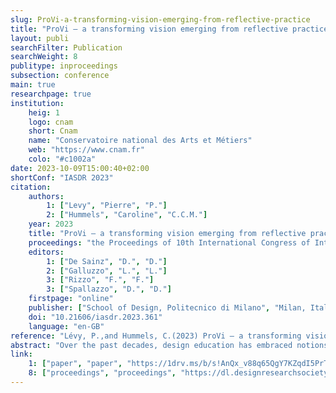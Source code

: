```yaml
---
slug: ProVi-a-transforming-vision-emerging-from-reflective-practice
title: "ProVi – a transforming vision emerging from reflective practice"
layout: publi
searchFilter: Publication
searchWeight: 8
publitype: inproceedings
subsection: conference
main: true
researchpage: true
institution:
    heig: 1
    logo: cnam
    short: Cnam
    name: "Conservatoire national des Arts et Métiers"
    web: "https://www.cnam.fr"
    colo: "#c1002a"
date: 2023-10-09T15:00:40+02:00
shortConf: "IASDR 2023"
citation:
    authors:
        1: ["Levy", "Pierre", "P."]
        2: ["Hummels", "Caroline", "C.C.M."]
    year: 2023
    title: "ProVi – a transforming vision emerging from reflective practice"
    proceedings: "the Proceedings of 10th International Congress of International Association of Societies of Design Research, IASDR 2023: Life-Changing Design"
    editors:
        1: ["De Sainz", "D.", "D."]
        2: ["Galluzzo", "L.", "L."]
        3: ["Rizzo", "F.", "F."]
        3: ["Spallazzo", "D.", "D."]
    firstpage: "online"
    publisher: ["School of Design, Politecnico di Milano", "Milan, Italy"]
    doi: "10.21606/iasdr.2023.361"
    language: "en-GB"
reference: "Lévy, P.,and Hummels, C.(2023) ProVi – a transforming vision emerging from reflective practice, in De Sainz, D., Galluzzo, L., Rizzo, F., Spallazzo, D. (eds.), IASDR 2023: Life-Changing Design, 9-13 October, Milan, Italy. https://doi.org/10.21606/iasdr.2023.361"
abstract: "Over the past decades, design education has embraced notions related to self-directed learning, reflective practices, and lifelong learning. This perspective has led to the creation of various resources for design education and design practice, among which the Personal Development Plan which has played a central role in the ID Competence Framework at the ID Department of Eindhoven University of Technology. Over nearly 15 years of use, we propose an “updated” version of the PDP to strengthen its benefits from a programmatical and methodological perspective. The updated version, named Projected Vision (ProVi), is composed of five elements to structure a reflective and operatable vision for design practice. The five elements, described in depth in this paper, are: a reflective space, a framework inspired by the annotated portfolio approach and structured by dimensions that coherently supports the rest of the reflective practice; a horizon, a vision statement which attention will be directed towards; a standpoint, a declaration of where one stands at the time of working with ProVi, in reference to the reflective space; a path (or a map when complex choices are involved); and a refreshing moment to reconsider the first four elements. Tested by design Master degree students at the National Conservatory of Arts and Craft in France, ProVi was shown to critically support students’ reflection of their practice and of the strategy for future professional development."
link:
    1: ["paper", "paper", "https://1drv.ms/b/s!AnQx_v88q65QgY7KZqdI5PrTZ1uufYk?e=FJSSHe"]
    8: ["proceedings", "proceedings", "https://dl.designresearchsociety.org/iasdr/iasdr2023/fullpapers/108/"]
---
```


